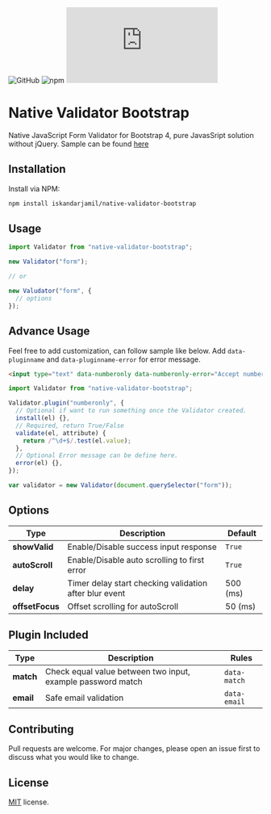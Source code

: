 ![GitHub](https://img.shields.io/github/license/iskandarjamil/native-validator-bootstrap) ![npm](https://img.shields.io/npm/v/native-validator-bootstrap) ![GitHub file size in bytes](https://img.shields.io/github/size/iskandarjamil/native-validator-bootstrap/dist/validator.min.js)

# Native Validator Bootstrap

Native JavaScript Form Validator for Bootstrap 4, pure JavasSript solution without jQuery. Sample can be found [here](https://iskandarjamil.com/native-validator-bootstrap)

## Installation

Install via NPM:

```bash
npm install iskandarjamil/native-validator-bootstrap
```

## Usage

```js
import Validator from "native-validator-bootstrap";

new Validator("form");

// or

new Valudator("form", {
  // options
});
```

## Advance Usage

Feel free to add customization, can follow sample like below.
Add `data-pluginname` and `data-pluginname-error` for error message.

```html
<input type="text" data-numberonly data-numberonly-error="Accept number only." />
```

```js
import Validator from "native-validator-bootstrap";

Validator.plugin("numberonly", {
  // Optional if want to run something once the Validator created.
  install(el) {},
  // Required, return True/False
  validate(el, attribute) {
    return /^\d+$/.test(el.value);
  },
  // Optional Error message can be define here.
  error(el) {},
});

var validator = new Validator(document.querySelector("form"));
```

## Options

| Type            | Description                                            | Default  |
| --------------- | ------------------------------------------------------ | -------- |
| **showValid**   | Enable/Disable success input response                  | `True`   |
| **autoScroll**  | Enable/Disable auto scrolling to first error           | `True`   |
| **delay**       | Timer delay start checking validation after blur event | 500 (ms) |
| **offsetFocus** | Offset scrolling for autoScroll                        | 50 (ms)  |

## Plugin Included

| Type      | Description                                                 | Rules        |
| --------- | ----------------------------------------------------------- | ------------ |
| **match** | Check equal value between two input, example password match | `data-match` |
| **email** | Safe email validation                                       | `data-email` |

## Contributing

Pull requests are welcome. For major changes, please open an issue first to discuss what you would like to change.

## License

[MIT](https://github.com/iskandarjamil/native-validator-bootstrap/blob/master/LICENSE) license.
